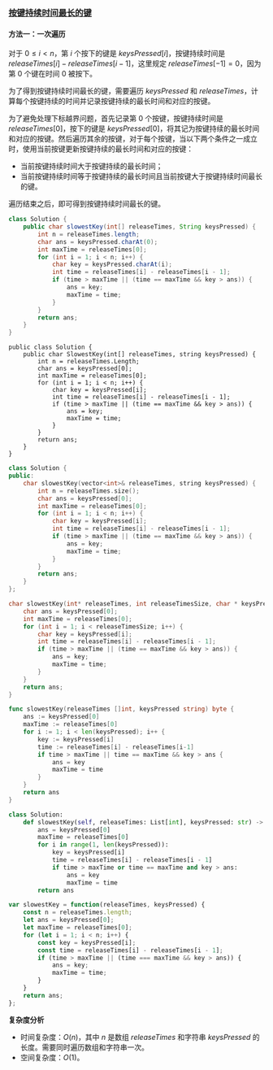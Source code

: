 ### [按键持续时间最长的键](https://leetcode.cn/problems/slowest-key/solutions/1196801/an-jian-chi-xu-shi-jian-zui-chang-de-jia-yn7u/)

#### 方法一：一次遍历

对于 $0 \le i < n$，第 $i$ 个按下的键是 $keysPressed[i]$，按键持续时间是 $releaseTimes[i]-releaseTimes[i-1]$，这里规定 $releaseTimes[-1]=0$，因为第 $0$ 个键在时间 $0$ 被按下。

为了得到按键持续时间最长的键，需要遍历 $keysPressed$ 和 $releaseTimes$，计算每个按键持续的时间并记录按键持续的最长时间和对应的按键。

为了避免处理下标越界问题，首先记录第 $0$ 个按键，按键持续时间是 $releaseTimes[0]$，按下的键是 $keysPressed[0]$，将其记为按键持续的最长时间和对应的按键。然后遍历其余的按键，对于每个按键，当以下两个条件之一成立时，使用当前按键更新按键持续的最长时间和对应的按键：

- 当前按键持续时间大于按键持续的最长时间；
- 当前按键持续时间等于按键持续的最长时间且当前按键大于按键持续时间最长的键。

遍历结束之后，即可得到按键持续时间最长的键。

```Java
class Solution {
    public char slowestKey(int[] releaseTimes, String keysPressed) {
        int n = releaseTimes.length;
        char ans = keysPressed.charAt(0);
        int maxTime = releaseTimes[0];
        for (int i = 1; i < n; i++) {
            char key = keysPressed.charAt(i);
            int time = releaseTimes[i] - releaseTimes[i - 1];
            if (time > maxTime || (time == maxTime && key > ans)) {
                ans = key;
                maxTime = time;
            }
        }
        return ans;
    }
}
```

```CSharp
public class Solution {
    public char SlowestKey(int[] releaseTimes, string keysPressed) {
        int n = releaseTimes.Length;
        char ans = keysPressed[0];
        int maxTime = releaseTimes[0];
        for (int i = 1; i < n; i++) {
            char key = keysPressed[i];
            int time = releaseTimes[i] - releaseTimes[i - 1];
            if (time > maxTime || (time == maxTime && key > ans)) {
                ans = key;
                maxTime = time;
            }
        }
        return ans;
    }
}
```

```C++
class Solution {
public:
    char slowestKey(vector<int>& releaseTimes, string keysPressed) {
        int n = releaseTimes.size();
        char ans = keysPressed[0];
        int maxTime = releaseTimes[0];
        for (int i = 1; i < n; i++) {
            char key = keysPressed[i];
            int time = releaseTimes[i] - releaseTimes[i - 1];
            if (time > maxTime || (time == maxTime && key > ans)) {
                ans = key;
                maxTime = time;
            }
        }
        return ans;
    }
};
```

```C
char slowestKey(int* releaseTimes, int releaseTimesSize, char * keysPressed){
    char ans = keysPressed[0];
    int maxTime = releaseTimes[0];
    for (int i = 1; i < releaseTimesSize; i++) {
        char key = keysPressed[i];
        int time = releaseTimes[i] - releaseTimes[i - 1];
        if (time > maxTime || (time == maxTime && key > ans)) {
            ans = key;
            maxTime = time;
        }
    }
    return ans;
}
```

```Go
func slowestKey(releaseTimes []int, keysPressed string) byte {
    ans := keysPressed[0]
    maxTime := releaseTimes[0]
    for i := 1; i < len(keysPressed); i++ {
        key := keysPressed[i]
        time := releaseTimes[i] - releaseTimes[i-1]
        if time > maxTime || time == maxTime && key > ans {
            ans = key
            maxTime = time
        }
    }
    return ans
}
```

```Python
class Solution:
    def slowestKey(self, releaseTimes: List[int], keysPressed: str) -> str:
        ans = keysPressed[0]
        maxTime = releaseTimes[0]
        for i in range(1, len(keysPressed)):
            key = keysPressed[i]
            time = releaseTimes[i] - releaseTimes[i - 1]
            if time > maxTime or time == maxTime and key > ans:
                ans = key
                maxTime = time
        return ans
```

```JavaScript
var slowestKey = function(releaseTimes, keysPressed) {
    const n = releaseTimes.length;
    let ans = keysPressed[0];
    let maxTime = releaseTimes[0];
    for (let i = 1; i < n; i++) {
        const key = keysPressed[i];
        const time = releaseTimes[i] - releaseTimes[i - 1];
        if (time > maxTime || (time === maxTime && key > ans)) {
            ans = key;
            maxTime = time;
        }
    }
    return ans;
};
```

**复杂度分析**

- 时间复杂度：$O(n)$，其中 $n$ 是数组 $releaseTimes$ 和字符串 $keysPressed$ 的长度。需要同时遍历数组和字符串一次。
- 空间复杂度：$O(1)$。
